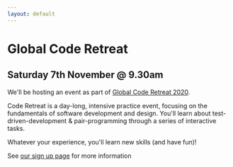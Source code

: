 ```yaml
---
layout: default
---
```


# Global Code Retreat

## Saturday 7th November @ 9.30am

We'll be hosting an event as part of [Global Code Retreat 2020](https://www.coderetreat.org).

Code Retreat is a day-long, intensive practice event, focusing on the fundamentals of software development and design. You'll learn about test-driven-development & pair-programming through a series of interactive tasks.

Whatever your experience, you'll learn new skills (and have fun)!

See [our sign up page](https://ti.to/remote-hack/global-code-retreat-with-remote-hack) for more information
